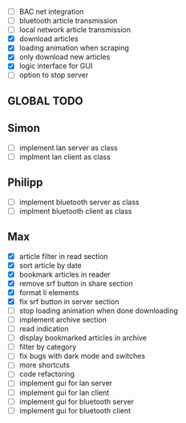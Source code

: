 - [ ] BAC net integration
- [ ] bluetooth article transmission
- [ ] local network article transmission
- [x] download articles
- [x] loading animation when scraping
- [x] only download new articles
- [x] logic interface for GUI
- [ ] option to stop server

## GLOBAL TODO

## Simon
- [ ] implement lan server as class
- [ ] implment lan client as class

## Philipp
- [ ] implement bluetooth server as class
- [ ] implment bluetooth client as class

## Max
- [x] article filter in read section
- [x] sort article by date
- [x] bookmark articles in reader
- [x] remove srf button in share section
- [x] format li elements
- [x] fix srf button in server section
- [ ] stop loading animation when done downloading
- [ ] implement archive section
- [ ] read indication
- [ ] display bookmarked articles in archive
- [ ] filter by category
- [ ] fix bugs with dark mode and switches
- [ ] more shortcuts
- [ ] code refactoring
- [ ] implement gui for lan server
- [ ] implement gui for lan client
- [ ] implement gui for bluetooth server
- [ ] implement gui for bluetooth client